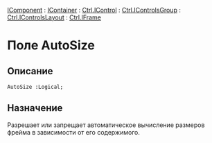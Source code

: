 ﻿---
Link: .Ctrl.IFrame.@AutoSize
---

[IComponent](topic:Com.Custom.ComClasses.IComponent.Default) :
[IContainer](topic:Com.Custom.ComClasses.IContainer.Default) :
[Ctrl.IControl](topic:Com.Custom.ComClasses.Ctrl.IControl.Default) :
[Ctrl.IControlsGroup](topic:Com.Custom.ComClasses.Ctrl.IControlsGroup.Default) :
[Ctrl.IControlsLayout](topic:Com.Custom.ComClasses.Ctrl.IControlsLayout.Default) :
[Ctrl.IFrame](Default)

# Поле AutoSize

## Описание

    AutoSize :Logical;

## Назначение

Разрешает или запрещает автоматическое вычисление размеров фрейма в зависимости от его
содержимого.

